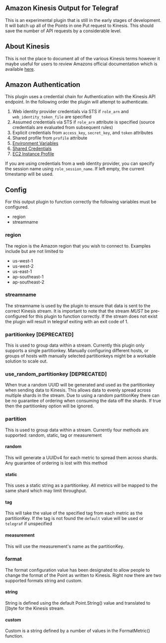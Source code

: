 ## Amazon Kinesis Output for Telegraf

This is an experimental plugin that is still in the early stages of development. It will batch up all of the Points
in one Put request to Kinesis. This should save the number of API requests by a considerable level.

## About Kinesis

This is not the place to document all of the various Kinesis terms however it
maybe useful for users to review Amazons official documentation which is available
[here](http://docs.aws.amazon.com/kinesis/latest/dev/key-concepts.html).

## Amazon Authentication

This plugin uses a credential chain for Authentication with the Kinesis API endpoint. In the following order the plugin
will attempt to authenticate.
1. Web identity provider credentials via STS if `role_arn` and `web_identity_token_file` are specified
2. Assumed credentials via STS if `role_arn` attribute is specified (source credentials are evaluated from subsequent rules)
3. Explicit credentials from `access_key`, `secret_key`, and `token` attributes
4. Shared profile from `profile` attribute
5. [Environment Variables](https://github.com/aws/aws-sdk-go/wiki/configuring-sdk#environment-variables)
6. [Shared Credentials](https://github.com/aws/aws-sdk-go/wiki/configuring-sdk#shared-credentials-file)
7. [EC2 Instance Profile](http://docs.aws.amazon.com/AWSEC2/latest/UserGuide/iam-roles-for-amazon-ec2.html)

If you are using credentials from a web identity provider, you can specify the session name using `role_session_name`. If
left empty, the current timestamp will be used.


## Config

For this output plugin to function correctly the following variables must be configured.

* region
* streamname

### region

The region is the Amazon region that you wish to connect to. Examples include but are not limited to
* us-west-1
* us-west-2
* us-east-1
* ap-southeast-1
* ap-southeast-2

### streamname

The streamname is used by the plugin to ensure that data is sent to the correct Kinesis stream. It is important to
note that the stream *MUST* be pre-configured for this plugin to function correctly. If the stream does not exist the
plugin will result in telegraf exiting with an exit code of 1.

### partitionkey [DEPRECATED]

This is used to group data within a stream. Currently this plugin only supports a single partitionkey.
Manually configuring different hosts, or groups of hosts with manually selected partitionkeys might be a workable
solution to scale out.

### use_random_partitionkey [DEPRECATED]

When true a random UUID will be generated and used as the partitionkey when sending data to Kinesis. This allows data to evenly spread across multiple shards in the stream. Due to using a random partitionKey there can be no guarantee of ordering when consuming the data off the shards.
If true then the partitionkey option will be ignored.

### partition

This is used to group data within a stream. Currently four methods are supported: random, static, tag or measurement

#### random

This will generate a UUIDv4 for each metric to spread them across shards.
Any guarantee of ordering is lost with this method

#### static

This uses a static string as a partitionkey.
All metrics will be mapped to the same shard which may limit throughput.

#### tag

This will take the value of the specified tag from each metric as the partitionKey.
If the tag is not found the `default` value will be used or `telegraf` if unspecified

#### measurement

This will use the measurement's name as the partitionKey.

### format

The format configuration value has been designated to allow people to change the format of the Point as written to
Kinesis. Right now there are two supported formats string and custom.

#### string

String is defined using the default Point.String() value and translated to []byte for the Kinesis stream.

#### custom

Custom is a string defined by a number of values in the FormatMetric() function.
